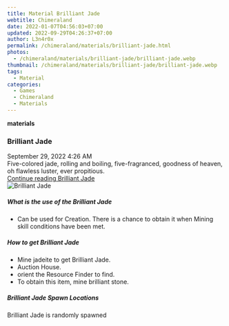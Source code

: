 ```yaml
---
title: Material Brilliant Jade
webtitle: Chimeraland
date: 2022-01-07T04:56:03+07:00
updated: 2022-09-29T04:26:37+07:00
author: L3n4r0x
permalink: /chimeraland/materials/brilliant-jade.html
photos:
  - /chimeraland/materials/brilliant-jade/brilliant-jade.webp
thumbnail: /chimeraland/materials/brilliant-jade/brilliant-jade.webp
tags:
  - Material
categories:
  - Games
  - Chimeraland
  - Materials
---
```


<section id="bootstrap-wrapper">
  <link
    rel="stylesheet"
    href="https://cdn.statically.io/gh/dimaslanjaka/Web-Manajemen/40ac3225/css/bootstrap-4.5-wrapper.css"
  />
  <div
    class="row g-0 border rounded overflow-hidden flex-md-row mb-4 shadow-sm position-relative"
  >
    <div class="col p-4 d-flex flex-column position-static">
      <strong class="d-inline-block mb-2 text-success">materials</strong>
      <h3 class="mb-0">Brilliant Jade</h3>
      <div class="mb-1 text-muted">September 29, 2022 4:26 AM</div>
      <div class="mb-2 border p-1">
        Five-colored jade, rolling and boiling, five-fragranced, goodness of
        heaven, oh flawless luster, ever propitious.
      </div>
      <a href="#" class="stretched-link d-none"
        >Continue reading Brilliant Jade</a
      >
    </div>
    <div class="col-auto d-none d-lg-block">
      <img
        src="/chimeraland/materials/brilliant-jade/brilliant-jade.webp"
        alt="Brilliant Jade"
      />
    </div>
  </div>
  <div class="row">
    <div class="col-lg-6 col-12 mb-2">
      <div class="card">
        <div class="card-body">
          <h5 class="card-title">What is the use of the Brilliant Jade</h5>
          <div class="card-text">
            <ul>
              <li>
                Can be used for Creation. There is a chance to obtain it when
                Mining skill conditions have been met.
              </li>
            </ul>
          </div>
        </div>
      </div>
    </div>
    <div class="col-lg-6 col-12 mb-2">
      <div class="card">
        <div class="card-body">
          <h5 class="card-title">How to get Brilliant Jade</h5>
          <div class="card-text">
            <ul>
              <li>Mine jadeite to get Brilliant Jade.</li>
              <li>Auction House.</li>
              <li>orient the Resource Finder to find.</li>
              <li>To obtain this item, mine brilliant stone.</li>
            </ul>
          </div>
        </div>
      </div>
    </div>
    <div class="col-12 mb-2">
      <h5>Brilliant Jade Spawn Locations</h5>
      <p>Brilliant Jade is randomly spawned</p>
    </div>
  </div>
</section>